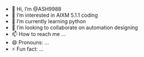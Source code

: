 - 👋 Hi, I’m @ASH9988
- 👀 I’m interested in AIXM 5.1.1 coding
- 🌱 I’m currently learning python 
- 💞️ I’m looking to collaborate on automation designing
- 📫 How to reach me ...
- 😄 Pronouns: ...
- ⚡ Fun fact: ...

<!---
ASH9988/ASH9988 is a ✨ special ✨ repository because its `README.md` (this file) appears on your GitHub profile.
You can click the Preview link to take a look at your changes.
--->
